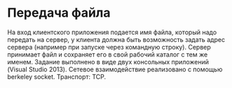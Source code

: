 # Передача файла

На вход клиентского приложения подается имя файла, который надо передать на сервер, у клиента должна быть возможность задать адрес сервера (например при запуске через командную строку). Сервер принимает файл и сохраняет его в свой рабочий каталог с тем же именем. Задание выполнено в виде двух консольных приложений (Visual Studio 2013). Сетевое взаимодействие реализовано с помощью berkeley socket. Транспорт: TCP.
